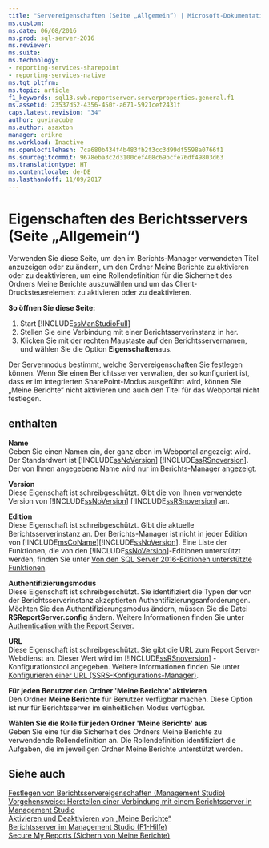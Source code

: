 ```yaml
---
title: "Servereigenschaften (Seite „Allgemein“) | Microsoft-Dokumentation"
ms.custom: 
ms.date: 06/08/2016
ms.prod: sql-server-2016
ms.reviewer: 
ms.suite: 
ms.technology:
- reporting-services-sharepoint
- reporting-services-native
ms.tgt_pltfrm: 
ms.topic: article
f1_keywords: sql13.swb.reportserver.serverproperties.general.f1
ms.assetid: 23537d52-4356-450f-a671-5921cef2431f
caps.latest.revision: "34"
author: guyinacube
ms.author: asaxton
manager: erikre
ms.workload: Inactive
ms.openlocfilehash: 7ca680b434f4b483fb2f3cc3d99df5598a0766f1
ms.sourcegitcommit: 9678eba3c2d3100cef408c69bcfe76df49803d63
ms.translationtype: HT
ms.contentlocale: de-DE
ms.lasthandoff: 11/09/2017
---
```

# <a name="report-server-properties-general-page"></a>Eigenschaften des Berichtsservers (Seite „Allgemein“)
  Verwenden Sie diese Seite, um den im Berichts-Manager verwendeten Titel anzuzeigen oder zu ändern, um den Ordner Meine Berichte zu aktivieren oder zu deaktivieren, um eine Rollendefinition für die Sicherheit des Ordners Meine Berichte auszuwählen und um das Client-Drucksteuerelement zu aktivieren oder zu deaktivieren.  
  
 **So öffnen Sie diese Seite:**
 1) Start [!INCLUDE[ssManStudioFull](../../includes/ssmanstudiofull-md.md)]
 2) Stellen Sie eine Verbindung mit einer Berichtsserverinstanz in her.
 3) Klicken Sie mit der rechten Maustaste auf den Berichtsservernamen, und wählen Sie die Option **Eigenschaften**aus.  
  
 Der Servermodus bestimmt, welche Servereigenschaften Sie festlegen können. Wenn Sie einen Berichtsserver verwalten, der so konfiguriert ist, dass er im integrierten SharePoint-Modus ausgeführt wird, können Sie „Meine Berichte“ nicht aktivieren und auch den Titel für das Webportal nicht festlegen.  
  
## <a name="options"></a>enthalten  
 **Name**  
 Geben Sie einen Namen ein, der ganz oben im Webportal angezeigt wird. Der Standardwert ist [!INCLUDE[ssNoVersion](../../includes/ssnoversion-md.md)] [!INCLUDE[ssRSnoversion](../../includes/ssrsnoversion-md.md)]. Der von Ihnen angegebene Name wird nur im Berichts-Manager angezeigt.  
  
 **Version**  
 Diese Eigenschaft ist schreibgeschützt. Gibt die von Ihnen verwendete Version von [!INCLUDE[ssNoVersion](../../includes/ssnoversion-md.md)] [!INCLUDE[ssRSnoversion](../../includes/ssrsnoversion-md.md)] an.  
  
 **Edition**  
 Diese Eigenschaft ist schreibgeschützt. Gibt die aktuelle Berichtsserverinstanz an. Der Berichts-Manager ist nicht in jeder Edition von [!INCLUDE[msCoName](../../includes/msconame-md.md)][!INCLUDE[ssNoVersion](../../includes/ssnoversion-md.md)]. Eine Liste der Funktionen, die von den [!INCLUDE[ssNoVersion](../../includes/ssnoversion-md.md)]-Editionen unterstützt werden, finden Sie unter [Von den SQL Server 2016-Editionen unterstützte Funktionen](~/sql-server/editions-and-supported-features-for-sql-server-2016.md).  
  
 **Authentifizierungsmodus**  
 Diese Eigenschaft ist schreibgeschützt. Sie identifiziert die Typen der von der Berichtsserverinstanz akzeptierten Authentifizierungsanforderungen. Möchten Sie den Authentifizierungsmodus ändern, müssen Sie die Datei **RSReportServer.config** ändern. Weitere Informationen finden Sie unter [Authentication with the Report Server](../../reporting-services/security/authentication-with-the-report-server.md).  
  
 **URL**  
 Diese Eigenschaft ist schreibgeschützt. Sie gibt die URL zum Report Server-Webdienst an. Dieser Wert wird im [!INCLUDE[ssRSnoversion](../../includes/ssrsnoversion-md.md)] -Konfigurationstool angegeben. Weitere Informationen finden Sie unter [Konfigurieren einer URL &#40;SSRS-Konfigurations-Manager&#41;](../../reporting-services/install-windows/configure-a-url-ssrs-configuration-manager.md).  
  
 **Für jeden Benutzer den Ordner 'Meine Berichte' aktivieren**  
 Den Ordner **Meine Berichte** für Benutzer verfügbar machen. Diese Option ist nur für Berichtsserver im einheitlichen Modus verfügbar.  
  
 **Wählen Sie die Rolle für jeden Ordner 'Meine Berichte' aus**  
 Geben Sie eine für die Sicherheit des Ordners Meine Berichte zu verwendende Rollendefinition an. Die Rollendefinition identifiziert die Aufgaben, die im jeweiligen Ordner Meine Berichte unterstützt werden.  

  
## <a name="see-also"></a>Siehe auch  
 [Festlegen von Berichtsservereigenschaften &#40;Management Studio&#41;](../../reporting-services/tools/set-report-server-properties-management-studio.md)   
 [Vorgehensweise: Herstellen einer Verbindung mit einem Berichtsserver in Management Studio](../../reporting-services/tools/connect-to-a-report-server-in-management-studio.md)   
 [Aktivieren und Deaktivieren von „Meine Berichte“](../../reporting-services/report-server/enable-and-disable-my-reports.md)   
 [Berichtsserver im Management Studio (F1-Hilfe)](../../reporting-services/tools/report-server-in-management-studio-f1-help.md)   
 [Secure My Reports (Sichern von Meine Berichte)](../../reporting-services/security/secure-my-reports.md)  
  
  

